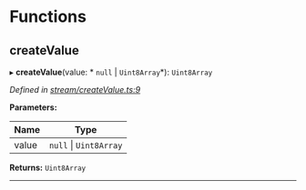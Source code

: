 

# Functions

<a id="createvalue"></a>

##  createValue

▸ **createValue**(value: * `null` &#124; `Uint8Array`*): `Uint8Array`

*Defined in [stream/createValue.ts:9](https://github.com/polkadot-js/common/blob/9fc3354/packages/trie-codec/src/stream/createValue.ts#L9)*

**Parameters:**

| Name | Type |
| ------ | ------ |
| value |  `null` &#124; `Uint8Array`|

**Returns:** `Uint8Array`

___

